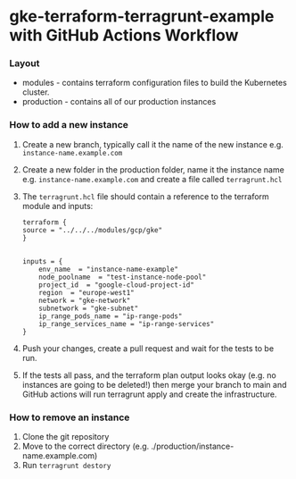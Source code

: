 # gke-terraform-terragrunt-example with GitHub Actions Workflow

### Layout

- modules - contains terraform configuration files to build the Kubernetes cluster.
- production - contains all of our production instances

### How to add a new instance

1.  Create a new branch, typically call it the name of the new instance e.g. `instance-name.example.com`
2.  Create a new folder in the production folder, name it the instance name e.g. `instance-name.example.com` and create a file called `terragrunt.hcl`
3.  The `terragrunt.hcl` file should contain a reference to the terraform module and inputs:

        terraform {
        source = "../../../modules/gcp/gke"
        }


        inputs = {
            env_name  = "instance-name-example"
            node_poolname  = "test-instance-node-pool"
            project_id  = "google-cloud-project-id"
            region	= "europe-west1"
            network = "gke-network"
            subnetwork = "gke-subnet"
            ip_range_pods_name = "ip-range-pods"
            ip_range_services_name = "ip-range-services"
        }

4.  Push your changes, create a pull request and wait for the tests to be run.
5.  If the tests all pass, and the terraform plan output looks okay (e.g. no instances are going to be deleted!) then merge your branch to main and GitHub actions will run terragrunt apply and create the infrastructure.

### How to remove an instance

1. Clone the git repository
2. Move to the correct directory (e.g. ./production/instance-name.example.com)
3. Run ```terragrunt destory ```
